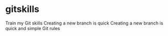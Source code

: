 # gitskills
Train my Git skills
Creating a new branch is quick
Creating a new branch is quick and simple
Git rules
